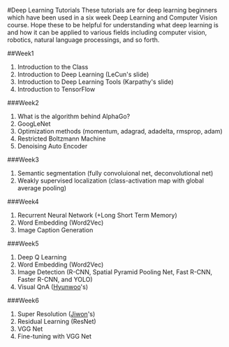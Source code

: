 #Deep Learning Tutorials 
These tutorials are for deep learning beginners which have been used in a six week Deep Learning and Computer Vision course. Hope these to be helpful for understanding what deep learning is and how it can be applied to various fields including computer vision, robotics, natural language processings, and so forth. 

##Week1 
1. Introduction to the Class
2. Introduction to Deep Learning (LeCun's slide)
3. Introduction to Deep Learning Tools (Karpathy's slide)
4. Introduction to TensorFlow 

###Week2
1. What is the algorithm behind AlphaGo?
2. GoogLeNet 
3. Optimization methods (momentum, adagrad, adadelta, rmsprop, adam)
4. Restricted Boltzmann Machine
5. Denoising Auto Encoder 

###Week3
1. Semantic segmentation (fully convoluional net, deconvolutional net)
2. Weakly supervised localization (class-activation map with global average pooling)

###Week4
1. Recurrent Neural Network (+Long Short Term Memory) 
2. Word Embedding (Word2Vec)
3. Image Caption Generation 

###Week5
1. Deep Q Learning 
2. Word Embedding (Word2Vec)
3. Image Detection (R-CNN, Spatial Pyramid Pooling Net, Fast R-CNN, Faster R-CNN, and YOLO)
4. Visual QnA ([Hyunwoo](https://drive.google.com/file/d/0B5xl2L77gZfVRXZxQWNmSGlBemc/view?usp=sharing)'s)

###Week6
1. Super Resolution ([Jiwon](https://github.com/kjw0612)'s)
2. Residual Learning (ResNet)
3. VGG Net
4. Fine-tuning with VGG Net
